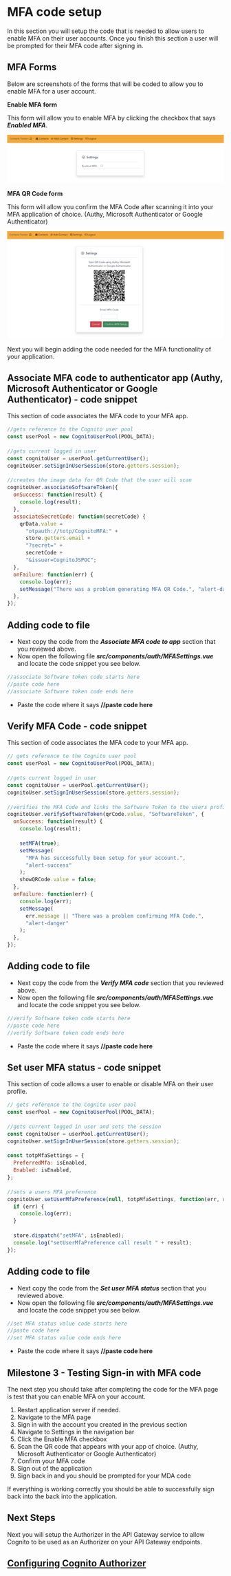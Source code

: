 # MFA code setup

In this section you will setup the code that is needed to allow users to enable MFA on their user accounts.
Once you finish this section a user will be prompted for their MFA code after signing in.

## MFA Forms

Below are screenshots of the forms that will be coded to allow you to enable MFA for a user account.

**Enable MFA form**

This form will allow you to enable MFA by clicking the checkbox that says **_Enabled MFA_**.

![npm run](../docs/images/mfa-setting-1.png)

**MFA QR Code form**

This form will allow you confirm the MFA Code after scanning it into your MFA application of choice. (Authy, Microsoft Authenticator or Google Authenticator)

![npm run](../docs/images/mfa-setting-2.png)

Next you will begin adding the code needed for the MFA functionality of your application.

## Associate MFA code to authenticator app (Authy, Microsoft Authenticator or Google Authenticator) - code snippet

This section of code associates the MFA code to your MFA app.

```js
//gets reference to the Cognito user pool
const userPool = new CognitoUserPool(POOL_DATA);

//gets current logged in user
const cognitoUser = userPool.getCurrentUser();
cognitoUser.setSignInUserSession(store.getters.session);

//creates the image data for QR Code that the user will scan
cognitoUser.associateSoftwareToken({
  onSuccess: function(result) {
    console.log(result);
  },
  associateSecretCode: function(secretCode) {
    qrData.value =
      "otpauth://totp/CognitoMFA:" +
      store.getters.email +
      "?secret=" +
      secretCode +
      "&issuer=CognitoJSPOC";
  },
  onFailure: function(err) {
    console.log(err);
    setMessage("There was a problem generating MFA QR Code.", "alert-danger");
  },
});
```

## Adding code to file

- Next copy the code from the **_Associate MFA code to app_** section that you reviewed above.
- Now open the following file **_src/components/auth/MFASettings.vue_** and locate the code snippet you see below.

```js
//associate Software token code starts here
//paste code here
//associate Software token code ends here
```

- Paste the code where it says **//paste code here**

## Verify MFA Code - code snippet

This section of code associates the MFA code to your MFA app.

```js
// gets reference to the Cognito user pool
const userPool = new CognitoUserPool(POOL_DATA);

//gets current logged in user
const cognitoUser = userPool.getCurrentUser();
cognitoUser.setSignInUserSession(store.getters.session);

//verifies the MFA Code and links the Software Token to the users profile
cognitoUser.verifySoftwareToken(qrCode.value, "SoftwareToken", {
  onSuccess: function(result) {
    console.log(result);

    setMFA(true);
    setMessage(
      "MFA has successfully been setup for your account.",
      "alert-success"
    );
    showQRCode.value = false;
  },
  onFailure: function(err) {
    console.log(err);
    setMessage(
      err.message || "There was a problem confirming MFA Code.",
      "alert-danger"
    );
  },
});
```

## Adding code to file

- Next copy the code from the **_Verify MFA code_** section that you reviewed above.
- Now open the following file **_src/components/auth/MFASettings.vue_** and locate the code snippet you see below.

```js
//verify Software token code starts here
//paste code here
//verify Software token code ends here
```

- Paste the code where it says **//paste code here**

## Set user MFA status - code snippet

This section of code allows a user to enable or disable MFA on their user profile.

```js
// gets reference to the Cognito user pool
const userPool = new CognitoUserPool(POOL_DATA);

//gets current logged in user and sets the session
const cognitoUser = userPool.getCurrentUser();
cognitoUser.setSignInUserSession(store.getters.session);

const totpMfaSettings = {
  PreferredMfa: isEnabled,
  Enabled: isEnabled,
};

//sets a users MFA preference
cognitoUser.setUserMfaPreference(null, totpMfaSettings, function(err, result) {
  if (err) {
    console.log(err);
  }

  store.dispatch("setMFA", isEnabled);
  console.log("setUserMfaPreference call result " + result);
});
```

## Adding code to file

- Next copy the code from the **_Set user MFA status_** section that you reviewed above.
- Now open the following file **_src/components/auth/MFASettings.vue_** and locate the code snippet you see below.

```js
//set MFA status value code starts here
//paste code here
//set MFA status value code ends here
```

- Paste the code where it says **//paste code here**

## Milestone 3 - Testing Sign-in with MFA code

The next step you should take after completing the code for the MFA page is test that you can enable MFA on your account.

<ol>
<li>Restart application server if needed.</li>
<li>Navigate to the MFA page</li>
<li>Sign in with the account you created in the previous section</li>
<li>Navigate to Settings in the navigation bar</li>
<li>Click the Enable MFA checkbox</li>
<li>Scan the QR code that appears with your app of choice. (Authy, Microsoft Authenticator or Google Authenticator)</li>
<li>Confirm your MFA code</li>
<li>Sign out of the application</li>
<li>Sign back in and you should be prompted for your MDA code</li>
</ol>

If everything is working correctly you should be able to successfully sign back into the back into the application.

## Next Steps

Next you will setup the Authorizer in the API Gateway service to allow Cognito to be used as an Authorizer on your API Gateway endpoints.

## [Configuring Cognito Authorizer](CognitoAuthorizer.md)
